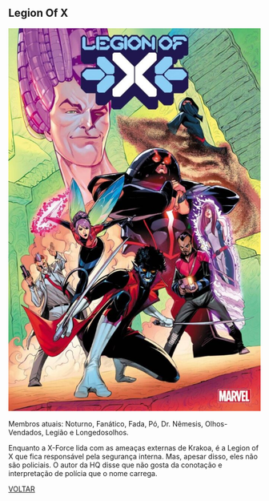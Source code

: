 ## Legion Of X

![(https://raw.githubusercontent.com/briancamargos/SUPER-EQUIPES/main/Imagens/legionofx.bmp)](https://raw.githubusercontent.com/briancamargos/SUPER-EQUIPES/main/Imagens/legionofx.bmp)

Membros atuais: Noturno, Fanático, Fada, Pó, Dr. Nêmesis, Olhos-Vendados, Legião e Longedosolhos.

Enquanto a X-Force lida com as ameaças externas de Krakoa, é a Legion of X que fica responsável pela segurança interna. Mas, apesar disso, eles não são policiais. O autor da HQ disse que não gosta da conotação e interpretação de polícia que o nome carrega.


[VOLTAR](https://github.com/briancamargos/SUPER-EQUIPES)